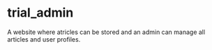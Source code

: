 # trial_admin
A website where atricles can be stored and an admin can manage all articles and user profiles.
